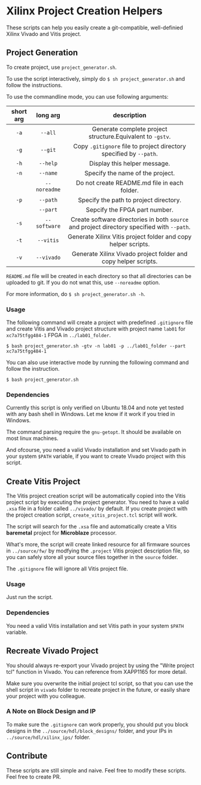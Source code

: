 # Xilinx Project Creation Helpers
These scripts can help you easily create a git-compatible, well-definied
Xilinx Vivado and Vitis project.

## Project Generation
To create project, use `project_generator.sh`.

To use the script interactively, simply do `$ sh project_generator.sh` and
follow the instructions.

To use the commandline mode, you can use following arguments:

| short arg |   long arg   |                                         description                                         |
|:---------:|:------------:|:-------------------------------------------------------------------------------------------:|
|    `-a`   |    `--all`   |                  Generate complete project structure.Equivalent to `-gstv`.                 |
|    `-g`   |    `--git`   |              Copy `.gitignore` file to project directory specified by `--path`.             |
|    `-h`   |   `--help`   |                                 Display this helper message.                                |
|    `-n`   |   `--name`   |                               Specify the name of the project.                              |
|           | `--noreadme` |                         Do not create README.md file in each folder.                        |
|    `-p`   |   `--path`   |                            Specify the path to project directory.                           |
|           |   `--part`   |                                Sepcify the FPGA part number.                                |
|    `-s`   | `--software` | Create software directories in both `source` and project directory specified with `--path`. |
|    `-t`   |   `--vitis`  |                Generate Xilinx Vitis project folder and copy helper scripts.                |
|    `-v`   |  `--vivado`  |                Generate Xilinx Vivado project folder and copy helper scripts.               |

`README.md` file will be created in each directory so that all directories can
be uploaded to git. If you do not wnat this, use `--noreadme` option.

For more information, do `$ sh project_generator.sh -h`.

### Usage
The following command will create a project with predefined `.gitignore` file
and create Vitis and Vivado project structure with project name `lab01` for 
`xc7a75tfgg484-1` FPGA in `../lab01_folder`.

`$ bash project_generator.sh -gtv -n lab01 -p ../lab01_folder --part xc7a75tfgg484-1`

You can also use interactive mode by running the following command and follow
the instruction.

`$ bash project_generator.sh`

### Dependencies
Currently this script is only verified on Ubuntu 18.04 and note yet tested with
any bash shell in Windows. Let me know if it work if you tried in Windows.

The command parsing require the `gnu-getopt`. It should be available on most
linux machines.

And ofcourse, you need a valid Vivado installation and set Vivado path in your
system `$PATH` variable, if you want to create Vivado project with this script.

## Create Vitis Project
The Vitis project creation script will be automatically copied into the Vitis 
project script by executing the project generator. You need to have a valid 
`.xsa` file in a folder called `../vivado/` by default. If you create project 
with the project creation script, `create_vitis_project.tcl` script will work.

The script will search for the `.xsa` file and automatically create a Vitis 
**baremetal** project for **Microblaze** processor. 

What's more, the script will create linked resource for all firmware sources in
`../source/fw/` by modfying the `.project` Vitis project description file, 
so you can safely store all your source files together in the `source` folder.

The `.gitignore` file will ignore all Vitis project file.

### Usage
Just run the script.

### Dependencies
You need a valid Vitis installation and set Vitis path in your system `$PATH`
variable.

## Recreate Vivado Project
You should always re-export your Vivado project by using the "Write project tcl" 
function in Vivado. You can reference from XAPP1165 for more detail.

Make sure you overwrite the initial project tcl script, so that you can use the
shell script in `vivado` folder to recreate project in the future, or easily
share your project with you colleague. 

### A Note on Block Design and IP
To make sure the `.gitignore` can work properly, you should put you block 
designs in the `../source/hdl/block_designs/` folder, and your IPs in 
`../source/hdl/xilinx_ips/` folder.

## Contribute
These scripts are still simple and naive. Feel free to modify these scripts.
Feel free to create PR.